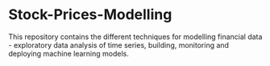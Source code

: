 # Stock-Prices-Modelling
This repository contains the different techniques for modelling financial data - exploratory data analysis of time series, building, monitoring and deploying machine learning models. 
